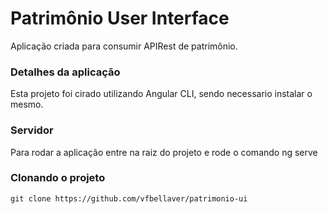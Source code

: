 # Patrimônio User Interface
Aplicação criada para consumir APIRest de patrimônio.
### Detalhes da aplicação
Esta projeto foi cirado utilizando Angular CLI, sendo necessario instalar o mesmo.

### Servidor 
Para rodar a aplicação entre na raiz do projeto e rode o comando  ng serve

### Clonando o projeto
```
git clone https://github.com/vfbellaver/patrimonio-ui

